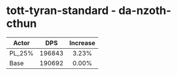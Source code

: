 # tott-tyran-standard - da-nzoth-cthun
| Actor | DPS | Increase |
|---|:---:|:---:|
|PL_25%|196843|3.23%|
|Base|190692|0.00%|
